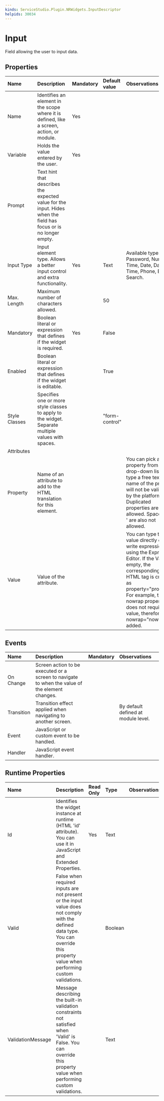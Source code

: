 ```yaml
---
kinds: ServiceStudio.Plugin.NRWidgets.InputDescriptor
helpids: 30034
---
```


# Input

Field allowing the user to input data.

## Properties

| Name | Description | Mandatory | Default value | Observations |
| :--- | :--- | :--- | :--- | :--- |
| Name | Identifies an element in the scope where it is defined, like a screen, action, or module. | Yes |  |  |
| Variable | Holds the value entered by the user. | Yes |  |  |
| Prompt | Text hint that describes the expected value for the input. Hides when the field has focus or is no longer empty. |  |  |  |
| Input Type | Input element type. Allows a better input control and extra functionality. | Yes | Text | Available types: Text, Password, Number, Time, Date, Date Time, Phone, Email, Search. |
| Max. Length | Maximum number of characters allowed. |  | 50 |  |
| Mandatory | Boolean literal or expression that defines if the widget is required. | Yes | False |  |
| Enabled | Boolean literal or expression that defines if the widget is editable. |  | True |  |
| Style Classes | Specifies one or more style classes to apply to the widget. Separate multiple values with spaces. |  | "form-control" |  |
| Attributes |  |  |  |  |
| Property | Name of an attribute to add to the HTML translation for this element. |  |  | You can pick a property from the drop-down list or type a free text. The name of the property will not be validated by the platform.  Duplicated properties are not allowed. Spaces, " or ' are also not allowed. |
| Value | Value of the attribute. |  |  | You can type the value directly or write expressions using the Expression Editor.  If the Value is empty, the corresponding HTML tag is created as property="property". For example, the nowrap property does not require a value, therefore nowrap="nowrap" is added. |

## Events

| Name | Description | Mandatory | Observations |
| :--- | :--- | :--- | :--- |
| On Change | Screen action to be executed or a screen to navigate to when the value of the element changes. |  |  |
| Transition | Transition effect applied when navigating to another screen. |  | By default defined at module level. |
| Event | JavaScript or custom event to be handled. |  |  |
| Handler | JavaScript event handler. |  |  |

## Runtime Properties

| Name | Description | Read Only | Type | Observations |
| :--- | :--- | :--- | :--- | :--- |
| Id | Identifies the widget instance at runtime \(HTML 'id' attribute\). You can use it in JavaScript and Extended Properties. | Yes | Text |  |
| Valid | False when required inputs are not present or the input value does not comply with the defined data type. You can override this property value when performing custom validations. |  | Boolean |  |
| ValidationMessage | Message describing the built-in validation constraints not satisfied when 'Valid' is False. You can override this property value when performing custom validations. |  | Text |  |

